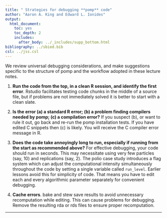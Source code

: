 ```yaml
---
title: " Strategies for debugging **pomp** code"
author: "Aaron A. King and Edward L. Ionides"
output:
  html_document:
    toc: yes
    toc_depth: 2
    includes:
      after_body: ../_includes/supp_bottom.html
bibliography: ../sbied.bib
csl: ../jss.csl
---
```



We review universal debugging considerations, and make suggestions specific to the structure of pomp and the workflow adopted in these lecture notes.

1. **Run the code from the top, in a clean R session, and identify the first error**. Rstudio facilitates testing code chunks in the middle of a source file, but if problems are not immediately solved it is better to start with a clean slate.

2. **Is the error (a) a standard R error; (b) a problem finding compilers needed by pomp; (c) a compilation error?** If you suspect (b), or want to rule it out, go back and re-run the pomp installation tests. If you have edited C snippets then (c) is likely. You will receive the C compiler error message in R.

3. **Does the code take annoyingly long to run, especially if running from the start as recommended above?** For effective debugging, your code should run in seconds. This may necessitate using very few particles (say, 10) and replications (say, 2). The polio case study introduces a flag system which can adjust the computational intensity simultaneously throughout the code by setting a single variable called `run_level`. Earlier lessons avoid this for simplicity of code. That means you have to edit each and every algorithmic parameter separately for convenient debugging.

4. **Cache errors**. bake and stew save results to avoid unnecessary recomputation while editing. This can cause problems for debugging. Remove the resulting rda or rds files to ensure proper recomputation.

----------------------
